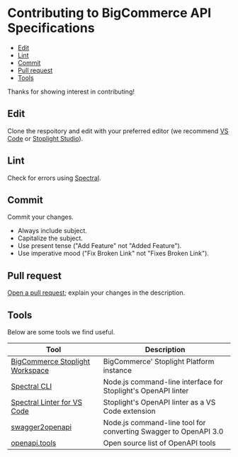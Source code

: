 # Contributing to BigCommerce API Specifications

- [Edit](#edit)
- [Lint](#lint)
- [Commit](#commit)
- [Pull request](#pull-request)
- [Tools](#tools)

Thanks for showing interest in contributing!

## Edit

Clone the respoitory and edit with your preferred editor (we recommend [VS Code](https://code.visualstudio.com/) or [Stoplight Studio](https://meta.stoplight.io/docs/studio)).

## Lint

Check for errors using [Spectral](https://stoplight.io/open-source/spectral).

## Commit

Commit your changes.

* Always include subject.
* Capitalize the subject.
* Use present tense ("Add Feature" not "Added Feature").
* Use imperative mood ("Fix Broken Link" not "Fixes Broken Link").

## Pull request

[Open a pull request](https://docs.github.com/en/free-pro-team@latest/github/collaborating-with-issues-and-pull-requests/creating-a-pull-request); explain your changes in the description.

## Tools

Below are some tools we find useful.

| Tool                                                                | Description                                                                      |
|------|-------------------------------------------------------------------------------------------------------------------------------------------------|
| [BigCommerce Stoplight Workspace](https://bigcommerce.stoplight.io/)|BigCommerce' Stoplight Platform instance                                          |
| [Spectral CLI](https://stoplight.io/open-source/spectral)|Node.js command-line interface for Stoplight's OpenAPI linter                                |
| [Spectral Linter for VS Code](https://marketplace.visualstudio.com/items?itemName=stoplight.spectral)|Stoplight's OpenAPI linter as a VS Code extension|
| [swagger2openapi](https://www.npmjs.com/package/swagger2openapi)|Node.js command-line tool for converting Swagger to OpenAPI 3.0                       |
| [openapi.tools](https://openapi.tools/) | Open source list of OpenAPI tools                                                                            |
